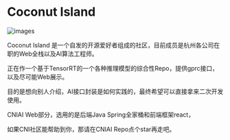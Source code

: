 # Coconut Island

![images](https://avatars.githubusercontent.com/u/104977332?s=200&v=4)

Coconut Island 是一个自发的开源爱好者组成的社区，目前成员是杭州各公司在职的Web全栈以及AI算法工程师。

正在作一个基于TensorRT的一个各种推理模型的综合性Repo，提供gprc接口，以及尽可能Web展示。

目的是想向别人介绍，AI接口封装是如何实践的，最终希望可以直接拿来二次开发使用。

CNIAI Web部分，选用的是后端Java Spring全家桶和前端框架react，

如果CNI社区能帮助到你，那请在CNIAI Repo点个star再走吧。
